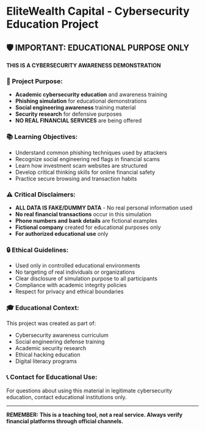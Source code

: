 # EliteWealth Capital - Cybersecurity Education Project

## 🛡️ IMPORTANT: EDUCATIONAL PURPOSE ONLY

**THIS IS A CYBERSECURITY AWARENESS DEMONSTRATION**

### 🎯 Project Purpose:
- **Academic cybersecurity education** and awareness training
- **Phishing simulation** for educational demonstrations
- **Social engineering awareness** training material
- **Security research** for defensive purposes
- **NO REAL FINANCIAL SERVICES** are being offered

### 📚 Learning Objectives:
- Understand common phishing techniques used by attackers
- Recognize social engineering red flags in financial scams
- Learn how investment scam websites are structured
- Develop critical thinking skills for online financial safety
- Practice secure browsing and transaction habits

### ⚠️ Critical Disclaimers:
- **ALL DATA IS FAKE/DUMMY DATA** - No real personal information used
- **No real financial transactions** occur in this simulation
- **Phone numbers and bank details** are fictional examples
- **Fictional company** created for educational purposes only
- **For authorized educational use** only

### 🔒 Ethical Guidelines:
- Used only in controlled educational environments
- No targeting of real individuals or organizations
- Clear disclosure of simulation purpose to all participants
- Compliance with academic integrity policies
- Respect for privacy and ethical boundaries

### 🎓 Educational Context:
This project was created as part of:
- Cybersecurity awareness curriculum
- Social engineering defense training
- Academic security research
- Ethical hacking education
- Digital literacy programs

### 📞 Contact for Educational Use:
For questions about using this material in legitimate cybersecurity education, contact educational institutions only.

---

**REMEMBER: This is a teaching tool, not a real service. Always verify financial platforms through official channels.**
